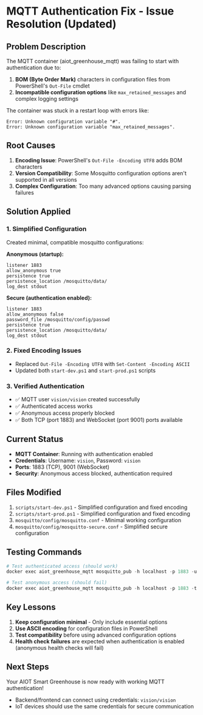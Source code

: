 # MQTT Authentication Fix - Issue Resolution (Updated)

## Problem Description
The MQTT container (aiot_greenhouse_mqtt) was failing to start with authentication due to:
1. **BOM (Byte Order Mark)** characters in configuration files from PowerShell's `Out-File` cmdlet
2. **Incompatible configuration options** like `max_retained_messages` and complex logging settings

The container was stuck in a restart loop with errors like:
```
Error: Unknown configuration variable "﻿#".
Error: Unknown configuration variable "max_retained_messages".
```

## Root Causes
1. **Encoding Issue**: PowerShell's `Out-File -Encoding UTF8` adds BOM characters
2. **Version Compatibility**: Some Mosquitto configuration options aren't supported in all versions
3. **Complex Configuration**: Too many advanced options causing parsing failures

## Solution Applied

### 1. Simplified Configuration
Created minimal, compatible mosquitto configurations:

**Anonymous (startup):**
```
listener 1883
allow_anonymous true
persistence true
persistence_location /mosquitto/data/
log_dest stdout
```

**Secure (authentication enabled):**
```
listener 1883
allow_anonymous false
password_file /mosquitto/config/passwd
persistence true
persistence_location /mosquitto/data/
log_dest stdout
```

### 2. Fixed Encoding Issues
- Replaced `Out-File -Encoding UTF8` with `Set-Content -Encoding ASCII`
- Updated both `start-dev.ps1` and `start-prod.ps1` scripts

### 3. Verified Authentication
- ✅ MQTT user `vision/vision` created successfully
- ✅ Authenticated access works
- ✅ Anonymous access properly blocked
- ✅ Both TCP (port 1883) and WebSocket (port 9001) ports available

## Current Status
- **MQTT Container**: Running with authentication enabled
- **Credentials**: Username: `vision`, Password: `vision`
- **Ports**: 1883 (TCP), 9001 (WebSocket)
- **Security**: Anonymous access blocked, authentication required

## Files Modified
1. `scripts/start-dev.ps1` - Simplified configuration and fixed encoding
2. `scripts/start-prod.ps1` - Simplified configuration and fixed encoding
3. `mosquitto/config/mosquitto.conf` - Minimal working configuration
4. `mosquitto/config/mosquitto-secure.conf` - Simplified secure configuration

## Testing Commands
```powershell
# Test authenticated access (should work)
docker exec aiot_greenhouse_mqtt mosquitto_pub -h localhost -p 1883 -u vision -P vision -t test -m "Hello"

# Test anonymous access (should fail)
docker exec aiot_greenhouse_mqtt mosquitto_pub -h localhost -p 1883 -t test -m "Hello"
```

## Key Lessons
1. **Keep configuration minimal** - Only include essential options
2. **Use ASCII encoding** for configuration files in PowerShell
3. **Test compatibility** before using advanced configuration options
4. **Health check failures** are expected when authentication is enabled (anonymous health checks will fail)

## Next Steps
Your AIOT Smart Greenhouse is now ready with working MQTT authentication! 
- Backend/frontend can connect using credentials: `vision/vision`
- IoT devices should use the same credentials for secure communication
